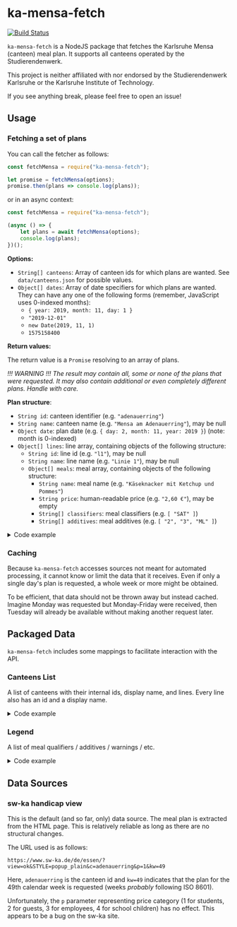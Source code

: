 # ka-mensa-fetch

[![Build Status](https://travis-ci.com/meyfa/ka-mensa-fetch.svg?branch=master)](https://travis-ci.com/meyfa/ka-mensa-fetch)

`ka-mensa-fetch` is a NodeJS package that fetches the Karlsruhe Mensa (canteen)
meal plan. It supports all canteens operated by the Studierendenwerk.

This project is neither affiliated with nor endorsed by the Studierendenwerk
Karlsruhe or the Karlsruhe Institute of Technology.

If you see anything break, please feel free to open an issue!


## Usage

### Fetching a set of plans

You can call the fetcher as follows:

```js
const fetchMensa = require("ka-mensa-fetch");

let promise = fetchMensa(options);
promise.then(plans => console.log(plans));
```

or in an async context:

```js
const fetchMensa = require("ka-mensa-fetch");

(async () => {
    let plans = await fetchMensa(options);
    console.log(plans);
})();
```

**Options:**

- `String[] canteens`: Array of canteen ids for which plans are wanted.
  See `data/canteens.json` for possible values.
- `Object[] dates`:
  Array of date specifiers for which plans are wanted. They can have any one of
  the following forms (remember, JavaScript uses 0-indexed months):
  - `{ year: 2019, month: 11, day: 1 }`
  - `"2019-12-01"`
  - `new Date(2019, 11, 1)`
  - `1575158400`

**Return values:**

The return value is a `Promise` resolving to an array of plans.

*!!! WARNING !!! The result may contain all, some or none of the plans that were
requested. It may also contain additional or even completely different plans.
Handle with care.*

**Plan structure**:

- `String id`: canteen identifier (e.g. `"adenauerring"`)
- `String name`: canteen name (e.g. `"Mensa am Adenauerring"`), may be null
- `Object date`: plan date (e.g. `{ day: 2, month: 11, year: 2019 }`)
  (note: month is 0-indexed)
- `Object[] lines`: line array, containing objects of the following structure:
  - `String id`: line id (e.g. `"l1"`), may be null
  - `String name`: line name (e.g. `"Linie 1"`), may be null
  - `Object[] meals`: meal array, containing objects of the following structure:
    - `String name`: meal name (e.g. `"Käseknacker mit Ketchup und Pommes"`)
    - `String price`: human-readable price (e.g. `"2,60 €"`), may be empty
    - `String[] classifiers`: meal classifiers (e.g. `[ "SAT" ]`)
    - `String[] additives`: meal additives (e.g. `[ "2", "3", "ML" ]`)

<details>
  <summary>Code example</summary>

```js
fetchMensa({ canteens: ["adenauerring", "moltke"] })
```

Promise resolution value (shortened):

```js
[
    {
        "id": "adenauerring",
        "name": "Mensa Am Adenauerring",
        "date": { "day": 2, "month": 11, "year": 2019 },
        "lines": [
            {
                "id": "l1",
                "name": "Linie 1",
                "meals": [
                    {
                        "name": "Käseknacker mit Ketchup und Pommes",
                        "price": "2,60 €",
                        "classifiers": [ "SAT" ],
                        "additives": [ "2", "3", "ML" ]
                    },
                    //...
                ]
            },
            //...
        ]
    },
    {
        "id": "adenauerring",
        "name": "Mensa Am Adenauerring",
        "date": { "day": 3, "month": 11, "year": 2019 },
        "lines": [ /* ... */ ]
    },
    {
        "id": "adenauerring",
        "name": "Mensa Am Adenauerring",
        "date": { "day": 4, "month": 11, "year": 2019 },
        "lines": [ /* ... */ ]
    },
    {
        "id": "adenauerring",
        "name": "Mensa Am Adenauerring",
        "date": { "day": 5, "month": 11, "year": 2019 },
        "lines": [ /* ... */ ]
    },
    {
        "id": "adenauerring",
        "name": "Mensa Am Adenauerring",
        "date": { "day": 6, "month": 11, "year": 2019 },
        "lines": [ /* ... */ ]
    },
    {
        "id": "moltke",
        "name": "Mensa Moltke",
        "date": { "day": 2, "month": 11, "year": 2019 },
        "lines": [
            {
                "id": "wahl1",
                "name": "Wahlessen 1",
                "meals": [
                    {
                        "name": "Chicken Drum Sticks mit Sweet Chilli Soße",
                        "price": "2,50 €",
                        "classifiers": [],
                        "additives": [ "5", "Se", "We" ]
                    },
                    //...
                ]
            },
            //...
        ]
    },
    {
        "id": "moltke",
        "name": "Mensa Moltke",
        "date": { "day": 3, "month": 11, "year": 2019 },
        "lines": [ /* ... */ ]
    },
    {
        "id": "moltke",
        "name": "Mensa Moltke",
        "date": { "day": 4, "month": 11, "year": 2019 },
        "lines": [ /* ... */ ]
    },
    {
        "id": "moltke",
        "name": "Mensa Moltke",
        "date": { "day": 5, "month": 11, "year": 2019 },
        "lines": [ /* ... */ ]
    },
    {
        "id": "moltke",
        "name": "Mensa Moltke",
        "date": { "day": 6, "month": 11, "year": 2019 },
        "lines": [ /* ... */ ]
    }
]
```
</details>


### Caching

Because `ka-mensa-fetch` accesses sources not meant for automated processing,
it cannot know or limit the data that it receives. Even if only a single day's
plan is requested, a whole week or more might be obtained.

To be efficient, that data should not be thrown away but instead cached.
Imagine Monday was requested but Monday-Friday were received, then Tuesday will
already be available without making another request later.


## Packaged Data

`ka-mensa-fetch` includes some mappings to facilitate interaction with the
API.

### Canteens List

A list of canteens with their internal ids, display name, and lines. Every line
also has an id and a display name.

<details>
  <summary>Code example</summary>

```js
const canteens = require("ka-mensa-fetch/data/canteens.json");

console.log(canteens);
```

Output (shortened):

```js
[
    {
        "id": "adenauerring",
        "name": "Mensa Am Adenauerring",
        "lines": [
            { "id": "l1", "name": "Linie 1" },
            { "id": "l2", "name": "Linie 2" },
            //...
        }
    },
    //...
]
```

</details>

### Legend

A list of meal qualifiers / additives / warnings / etc.

<details>
  <summary>Code example</summary>

```js
const canteens = require("ka-mensa-fetch/data/canteens.json");
console.log(canteens);
```

Output (shortened):

```js
[
    { "short": "1", "label": "mit Farbstoff" },
    //...
    { "short": "VEG", "label": "vegetarisches Gericht" },
    { "short": "VG", "label": "veganes Gericht (ohne Fleischzusatz)" },
    //...
    { "short": "Er", "label": "Erdnüsse" },
    //...
]

```

</details>


## Data Sources

### sw-ka handicap view

This is the default (and so far, only) data source. The meal plan is extracted
from the HTML page. This is relatively reliable as long as there are no
structural changes.

The URL used is as follows:

```https://www.sw-ka.de/de/essen/?view=ok&STYLE=popup_plain&c=adenauerring&p=1&kw=49```

Here, `adenauerring` is the canteen id and `kw=49` indicates that the plan for
the 49th calendar week is requested (weeks _probably_ following ISO 8601).

Unfortunately, the `p` parameter representing price category (1 for students,
2 for guests, 3 for employees, 4 for school children) has no effect. This
appears to be a bug on the sw-ka site.
